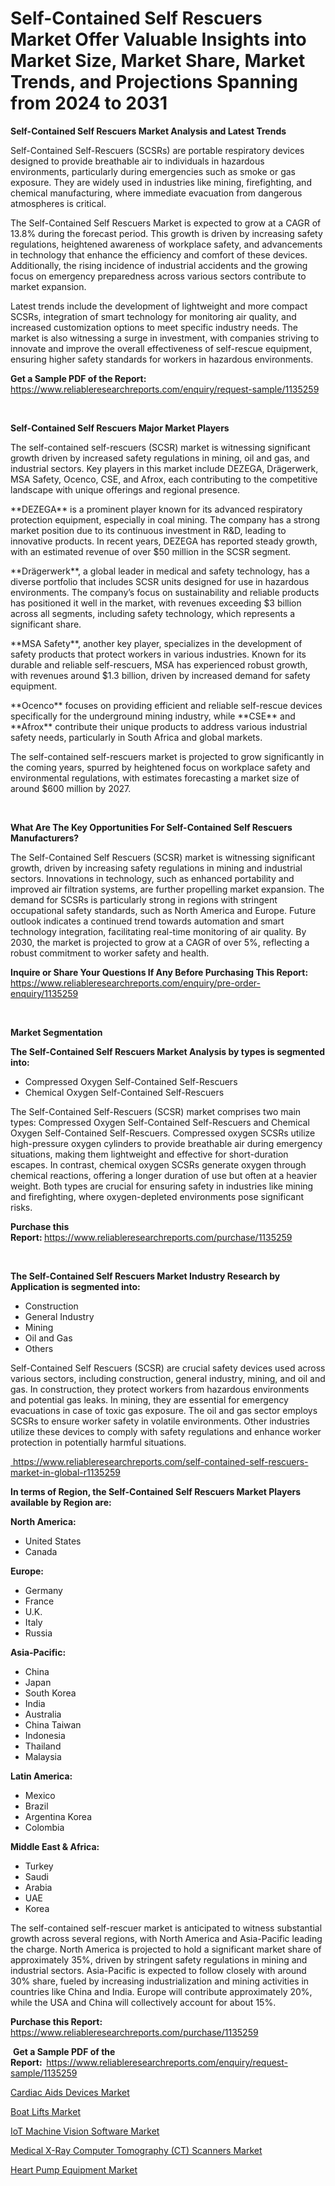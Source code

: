 <p><h1>Self-Contained Self Rescuers Market Offer Valuable Insights into Market Size, Market Share, Market Trends, and Projections Spanning from 2024 to 2031</h1></p><p><strong>Self-Contained Self Rescuers Market Analysis and Latest Trends</strong></p>
<p><p>Self-Contained Self-Rescuers (SCSRs) are portable respiratory devices designed to provide breathable air to individuals in hazardous environments, particularly during emergencies such as smoke or gas exposure. They are widely used in industries like mining, firefighting, and chemical manufacturing, where immediate evacuation from dangerous atmospheres is critical. </p><p>The Self-Contained Self Rescuers Market is expected to grow at a CAGR of 13.8% during the forecast period. This growth is driven by increasing safety regulations, heightened awareness of workplace safety, and advancements in technology that enhance the efficiency and comfort of these devices. Additionally, the rising incidence of industrial accidents and the growing focus on emergency preparedness across various sectors contribute to market expansion. </p><p>Latest trends include the development of lightweight and more compact SCSRs, integration of smart technology for monitoring air quality, and increased customization options to meet specific industry needs. The market is also witnessing a surge in investment, with companies striving to innovate and improve the overall effectiveness of self-rescue equipment, ensuring higher safety standards for workers in hazardous environments.</p></p>
<p><strong>Get a Sample PDF of the Report:&nbsp;</strong> <a href="https://www.reliableresearchreports.com/enquiry/request-sample/1135259?utm_campaign=31&utm_medium=2&utm_source=Github&utm_content=ia&utm_term=13102024&utm_id=self-contained-self-rescuers">https://www.reliableresearchreports.com/enquiry/request-sample/1135259</a></p>
<p>&nbsp;</p>
<p><strong>Self-Contained Self Rescuers Major Market Players</strong></p>
<p><p>The self-contained self-rescuers (SCSR) market is witnessing significant growth driven by increased safety regulations in mining, oil and gas, and industrial sectors. Key players in this market include DEZEGA, Drägerwerk, MSA Safety, Ocenco, CSE, and Afrox, each contributing to the competitive landscape with unique offerings and regional presence.</p><p>**DEZEGA** is a prominent player known for its advanced respiratory protection equipment, especially in coal mining. The company has a strong market position due to its continuous investment in R&D, leading to innovative products. In recent years, DEZEGA has reported steady growth, with an estimated revenue of over $50 million in the SCSR segment.</p><p>**Drägerwerk**, a global leader in medical and safety technology, has a diverse portfolio that includes SCSR units designed for use in hazardous environments. The company’s focus on sustainability and reliable products has positioned it well in the market, with revenues exceeding $3 billion across all segments, including safety technology, which represents a significant share.</p><p>**MSA Safety**, another key player, specializes in the development of safety products that protect workers in various industries. Known for its durable and reliable self-rescuers, MSA has experienced robust growth, with revenues around $1.3 billion, driven by increased demand for safety equipment.</p><p>**Ocenco** focuses on providing efficient and reliable self-rescue devices specifically for the underground mining industry, while **CSE** and **Afrox** contribute their unique products to address various industrial safety needs, particularly in South Africa and global markets.</p><p>The self-contained self-rescuers market is projected to grow significantly in the coming years, spurred by heightened focus on workplace safety and environmental regulations, with estimates forecasting a market size of around $600 million by 2027.</p></p>
<p>&nbsp;</p>
<p><strong>What Are The Key Opportunities For Self-Contained Self Rescuers Manufacturers?</strong></p>
<p><p>The Self-Contained Self Rescuers (SCSR) market is witnessing significant growth, driven by increasing safety regulations in mining and industrial sectors. Innovations in technology, such as enhanced portability and improved air filtration systems, are further propelling market expansion. The demand for SCSRs is particularly strong in regions with stringent occupational safety standards, such as North America and Europe. Future outlook indicates a continued trend towards automation and smart technology integration, facilitating real-time monitoring of air quality. By 2030, the market is projected to grow at a CAGR of over 5%, reflecting a robust commitment to worker safety and health.</p></p>
<p><strong>Inquire or Share Your Questions If Any Before Purchasing This Report:</strong> <a href="https://www.reliableresearchreports.com/enquiry/pre-order-enquiry/1135259?utm_campaign=31&utm_medium=2&utm_source=Github&utm_content=ia&utm_term=13102024&utm_id=self-contained-self-rescuers">https://www.reliableresearchreports.com/enquiry/pre-order-enquiry/1135259</a></p>
<p>&nbsp;</p>
<p><strong>Market Segmentation</strong></p>
<p><strong>The Self-Contained Self Rescuers Market Analysis by types is segmented into:</strong></p>
<p><ul><li>Compressed Oxygen Self-Contained Self-Rescuers</li><li>Chemical Oxygen Self-Contained Self-Rescuers</li></ul></p>
<p><p>The Self-Contained Self-Rescuers (SCSR) market comprises two main types: Compressed Oxygen Self-Contained Self-Rescuers and Chemical Oxygen Self-Contained Self-Rescuers. Compressed oxygen SCSRs utilize high-pressure oxygen cylinders to provide breathable air during emergency situations, making them lightweight and effective for short-duration escapes. In contrast, chemical oxygen SCSRs generate oxygen through chemical reactions, offering a longer duration of use but often at a heavier weight. Both types are crucial for ensuring safety in industries like mining and firefighting, where oxygen-depleted environments pose significant risks.</p></p>
<p><strong>Purchase this Report:&nbsp;</strong><a href="https://www.reliableresearchreports.com/purchase/1135259?utm_campaign=31&utm_medium=2&utm_source=Github&utm_content=ia&utm_term=13102024&utm_id=self-contained-self-rescuers">https://www.reliableresearchreports.com/purchase/1135259</a></p>
<p>&nbsp;</p>
<p><strong>The Self-Contained Self Rescuers Market Industry Research by Application is segmented into:</strong></p>
<p><ul><li>Construction</li><li>General Industry</li><li>Mining</li><li>Oil and Gas</li><li>Others</li></ul></p>
<p><p>Self-Contained Self Rescuers (SCSR) are crucial safety devices used across various sectors, including construction, general industry, mining, and oil and gas. In construction, they protect workers from hazardous environments and potential gas leaks. In mining, they are essential for emergency evacuations in case of toxic gas exposure. The oil and gas sector employs SCSRs to ensure worker safety in volatile environments. Other industries utilize these devices to comply with safety regulations and enhance worker protection in potentially harmful situations.</p></p>
<p><a href="https://www.reliableresearchreports.com/self-contained-self-rescuers-market-in-global-r1135259?utm_campaign=31&utm_medium=2&utm_source=Github&utm_content=ia&utm_term=13102024&utm_id=self-contained-self-rescuers">&nbsp;https://www.reliableresearchreports.com/self-contained-self-rescuers-market-in-global-r1135259</a></p>
<p><strong>In terms of Region, the Self-Contained Self Rescuers Market Players available by Region are:</strong></p>
<p>
    <p> <strong> North America: </strong>
        <ul>
            <li>United States</li>
            <li>Canada</li>
        </ul>
        </p> 
    <p> <strong> Europe: </strong>
        <ul>
            <li>Germany</li>
            <li>France</li>
            <li>U.K.</li>
            <li>Italy</li>
            <li>Russia</li>
        </ul>
        </p> 
    <p> <strong> Asia-Pacific: </strong>
        <ul>
            <li>China</li>
            <li>Japan</li>
            <li>South Korea</li>
            <li>India</li>
            <li>Australia</li>
            <li>China Taiwan</li>
            <li>Indonesia</li>
            <li>Thailand</li>
            <li>Malaysia</li>
        </ul>
        </p> 
    <p> <strong> Latin America: </strong>
        <ul>
            <li>Mexico</li>
            <li>Brazil</li>
            <li>Argentina Korea</li>
            <li>Colombia</li>
        </ul>
        </p> 
    <p> <strong> Middle East & Africa: </strong>
        <ul>
            <li>Turkey</li>
            <li>Saudi</li>
            <li>Arabia</li>
            <li>UAE</li>
            <li>Korea</li>
        </ul>
    </p>
    </p>
<p><p>The self-contained self-rescuer market is anticipated to witness substantial growth across several regions, with North America and Asia-Pacific leading the charge. North America is projected to hold a significant market share of approximately 35%, driven by stringent safety regulations in mining and industrial sectors. Asia-Pacific is expected to follow closely with around 30% share, fueled by increasing industrialization and mining activities in countries like China and India. Europe will contribute approximately 20%, while the USA and China will collectively account for about 15%.</p></p>
<p><strong>Purchase this Report: </strong><a href="https://www.reliableresearchreports.com/purchase/1135259?utm_campaign=31&utm_medium=2&utm_source=Github&utm_content=ia&utm_term=13102024&utm_id=self-contained-self-rescuers">https://www.reliableresearchreports.com/purchase/1135259</a></p>
<p>&nbsp;<strong>Get a Sample PDF of the Report:&nbsp;&nbsp;</strong><a href="https://www.reliableresearchreports.com/enquiry/request-sample/1135259?utm_campaign=31&utm_medium=2&utm_source=Github&utm_content=ia&utm_term=13102024&utm_id=self-contained-self-rescuers">https://www.reliableresearchreports.com/enquiry/request-sample/1135259</a></p>
<p><strong></strong></p>
<p><p><a href="https://www.linkedin.com/pulse/strategic-forecast-cardiac-aids-devices-market-growth-0eule?utm_campaign=31&utm_medium=2&utm_source=Github&utm_content=ia&utm_term=13102024&utm_id=self-contained-self-rescuers">Cardiac Aids Devices Market</a></p><p><a href="https://issuu.com/reportprime-2/docs/boat-lifts-market-size-2030.pptx_782b2673bd0b96?utm_campaign=31&utm_medium=2&utm_source=Github&utm_content=ia&utm_term=13102024&utm_id=self-contained-self-rescuers">Boat Lifts Market</a></p><p><a href="https://github.com/MonroeBullock54/Market-Research-Report-List-1/blob/main/iot-machine-vision-software-market.md?utm_campaign=31&utm_medium=2&utm_source=Github&utm_content=ia&utm_term=13102024&utm_id=self-contained-self-rescuers">IoT Machine Vision Software Market</a></p><p><a href="https://github.com/juniordelafrance/Market-Research-Report-List-5/blob/main/medical-x-ray-computer-tomography-ct-scanners-market.md?utm_campaign=31&utm_medium=2&utm_source=Github&utm_content=ia&utm_term=13102024&utm_id=self-contained-self-rescuers">Medical X-Ray Computer Tomography (CT) Scanners Market</a></p><p><a href="https://www.linkedin.com/pulse/comprehensive-heart-pump-equipment-market-report-segmentation-sjjye?utm_campaign=31&utm_medium=2&utm_source=Github&utm_content=ia&utm_term=13102024&utm_id=self-contained-self-rescuers">Heart Pump Equipment Market</a></p></p>